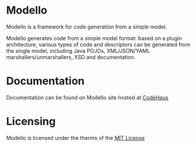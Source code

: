 Modello
=======================

Modello is a framework for code generation from a simple model.

Modello generates code from a simple model format: based on a plugin architecture, various types of code and descriptors can be generated from the single model, including Java POJOs, XML/JSON/YAML marshallers/unmarshallers, XSD and documentation.

# Documentation

Documentation can be found on Modello site hosted at [CodeHaus](http://modello.codehaus.org/index.html)

# Licensing

Modello is licensed under the therms of the [MIT License](http://opensource.org/licenses/mit-license.php)